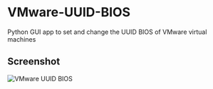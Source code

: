 # VMware-UUID-BIOS
Python GUI app to set and change the UUID BIOS of VMware virtual machines

## Screenshot
![VMware UUID BIOS](/VMware-UUID-BIOS/main/VMware%20UUID%20BIOS.png)
